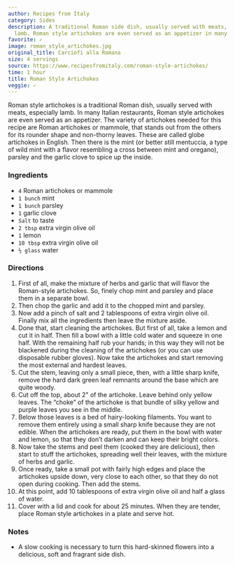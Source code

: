 ```yaml
---
author: Recipes from Italy
category: Sides
description: A traditional Roman side dish, usually served with meats, especially
  lamb. Roman style artichokes are even served as an appetizer in many Italian restaurants.
favorite: ✓
image: roman_style_artichokes.jpg
original_title: Carciofi alla Romana
size: 4 servings
source: https://www.recipesfromitaly.com/roman-style-artichokes/
time: 1 hour
title: Roman Style Artichokes
veggie: ✓
---
```

Roman style artichokes is a traditional Roman dish, usually served with meats, especially lamb. In many Italian restaurants, Roman style artichokes are even served as an appetizer. The variety of artichokes needed for this recipe are Roman artichokes or mammole, that stands out from the others for its rounder shape and non-thorny leaves. These are called globe artichokes in English. Then there is the mint (or better still mentuccia, a type of wild mint with a flavor resembling a cross between mint and oregano), parsley and the garlic clove to spice up the inside.

### Ingredients

* `4` Roman artichokes or mammole
* `1 bunch` mint
* `1 bunch` parsley
* `1` garlic clove
* `Salt` to taste
* `2 tbsp` extra virgin olive oil
* `1` lemon
* `10 tbsp` extra virgin olive oil
* `½ glass` water

### Directions

1. First of all, make the mixture of herbs and garlic that will flavor the Roman-style artichokes. So, finely chop mint and parsley and place them in a separate bowl.
2. Then chop the garlic and add it to the chopped mint and parsley.
3. Now add a pinch of salt and 2 tablespoons of extra virgin olive oil. Finally mix all the ingredients then leave the mixture aside.
4. Done that, start cleaning the artichokes. But first of all, take a lemon and cut it in half. Then fill a bowl with a little cold water and squeeze in one half. With the remaining half rub your hands; in this way they will not be blackened during the cleaning of the artichokes (or you can use disposable rubber gloves). Now take the artichokes and start removing the most external and hardest leaves.
5. Cut the stem, leaving only a small piece, then, with a little sharp knife, remove the hard dark green leaf remnants around the base which are quite woody.
6. Cut off the top, about 2" of the artichoke. Leave behind only yellow leaves. The “choke” of the artichoke is that bundle of silky yellow and purple leaves you see in the middle.
7. Below those leaves is a bed of hairy-looking filaments. You want to remove them entirely using a small sharp knife because they are not edible. When the artichokes are ready, put them in the bowl with water and lemon, so that they don’t darken and can keep their bright colors.
8. Now take the stems and peel them (cooked they are delicious), then start to stuff the artichokes, spreading well their leaves, with the mixture of herbs and garlic.
9. Once ready, take a small pot with fairly high edges and place the artichokes upside down, very close to each other, so that they do not open during cooking. Then add the stems.
10. At this point, add 10 tablespoons of extra virgin olive oil and half a glass of water.
11. Cover with a lid and cook for about 25 minutes. When they are tender, place Roman style artichokes in a plate and serve hot.

### Notes

- A slow cooking is necessary to turn this hard-skinned flowers into a delicious, soft and fragrant side dish.